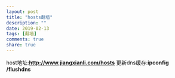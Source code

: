```yaml
---
layout: post
title: "hosts翻墙"
description: ""
date: 2019-02-13
tags: [翻墙]
comments: true
share: true
---
```



host地址:**http://www.jiangxianli.com/hosts**
更新dns缓存:**ipconfig /flushdns**
